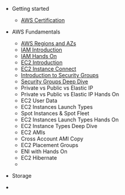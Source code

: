 - Getting started

  - [AWS Certification](certification.md)

- AWS Fundamentals
   - [AWS Regions and AZs](AWS%20Fundamentals/AWS%20Regions%20and%20AZs.md)
   - [IAM Introduction](AWS%20Fundamentals/IAM%20Introduction.md)
   - [IAM Hands On ](AWS%20Fundamentals/IAM%20Hands%20On.md)
   - [EC2 Introduction](AWS%20Fundamentals/EC2%20Introduction.md)
   - [EC2 Instance Connect](AWS%20Fundamentals/EC2%20Instance%20Connect.md)
   - [Introduction to Security Groups](AWS%20Fundamentals/Introduction%20to%20Security%20Groups.md)
   - [Security Groups Deep Dive](AWS%20Fundamentals/Security%20Groups%20Deep%20Dive.md)
   - Private vs Public vs Elastic IP
   - Private vs Public vs Elastic IP Hands On
   - EC2 User Data
   - EC2 Instances Launch Types
   - Spot Instances & Spot Fleet
   - EC2 Instances Launch Types Hands On
   - EC2 Instance Types Deep Dive
   - EC2 AMIs
   - Cross Account AMI Copy 
   - EC2 Placement Groups
   - ENI with Hands On
   - EC2 Hibernate
   - 

   
- Storage

- 